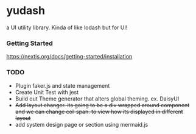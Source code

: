 # yudash
a UI utility library. Kinda of like lodash but for UI!

### Getting Started
https://nextjs.org/docs/getting-started/installation

### TODO
- Plugin faker.js and state management
- Create Unit Test with jest
- Build out Theme generator that alters global theming. ex. DaisyUI
- ~~Add layout changer. its going to be a div wrapped around component and we can change col-span. to view how its displayed in different layout~~
- add system design page or section using mermaid.js